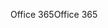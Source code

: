 <span data-ttu-id="2e1bd-101">Office 365</span><span class="sxs-lookup"><span data-stu-id="2e1bd-101">Office 365</span></span>